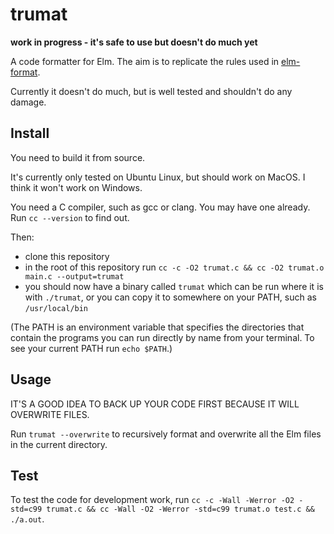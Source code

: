 # trumat

**work in progress - it's safe to use but doesn't do much yet**

A code formatter for Elm. The aim is to replicate the rules used in [elm-format](https://github.com/avh4/elm-format).

Currently it doesn't do much, but is well tested and shouldn't do any damage.

## Install

You need to build it from source.

It's currently only tested on Ubuntu Linux, but should work on MacOS. I think it won't work on Windows.

You need a C compiler, such as gcc or clang. You may have one already. Run `cc --version` to find out.

Then:

- clone this repository
- in the root of this repository run `cc -c -O2 trumat.c && cc -O2 trumat.o main.c --output=trumat`
- you should now have a binary called `trumat` which can be run where it is with `./trumat`, or you can copy it to somewhere on your PATH, such as `/usr/local/bin`

(The PATH is an environment variable that specifies the directories that contain the programs you can run directly by name from your terminal. To see your current PATH run `echo $PATH`.)

## Usage

IT'S A GOOD IDEA TO BACK UP YOUR CODE FIRST BECAUSE IT WILL OVERWRITE FILES.

Run `trumat --overwrite` to recursively format and overwrite all the Elm files in the current directory.

## Test

To test the code for development work, run `cc -c -Wall -Werror -O2 -std=c99 trumat.c && cc -Wall -O2 -Werror -std=c99 trumat.o test.c && ./a.out`.
